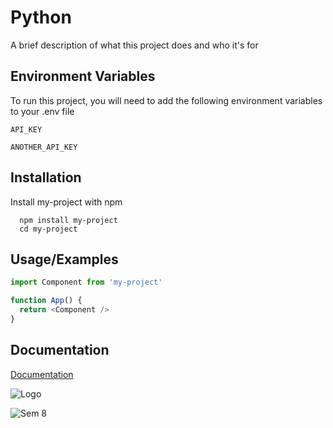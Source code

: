 
# Python

A brief description of what this project does and who it's for


## Environment Variables

To run this project, you will need to add the following environment variables to your .env file

`API_KEY`

`ANOTHER_API_KEY`

  
## Installation

Install my-project with npm

```
  npm install my-project
  cd my-project
```
    
## Usage/Examples

```javascript
import Component from 'my-project'

function App() {
  return <Component />
}
```

  
## Documentation

[Documentation](https://photos.google.com/photo/AF1QipN1OZHLp9ZwMsQnWJjX4AvS5VilAGiTLAKNcEX4)

  
  
![Logo](https://photos.google.com/photo/AF1QipN1OZHLp9ZwMsQnWJjX4AvS5VilAGiTLAKNcEX4)

    
![Sem 8](https://user-images.githubusercontent.com/88864828/129459165-1ffd2b05-89bb-4a08-9742-3364b035bea4.jpg)
